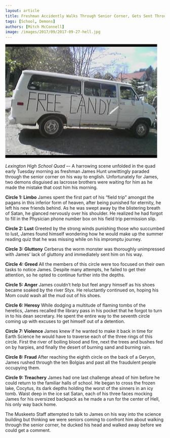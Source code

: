 ```yaml
---
layout: article
title: Freshman Accidently Walks Through Senior Corner, Gets Sent Through Dante's Nine Circles of Hell
tags: [School, Demons]
authors: [Mitch McConnell]
image: /images/2017/09/2017-09-27-hell.jpg
---
```

![Unmarked White Van Offers Kids Free Candy.](/images/2017/09/2017-09-22-candy-van.jpg)

*Lexington High School Quad* –- A harrowing scene unfolded in the quad early Tuesday morning as freshman James Hunt unwittingly paraded through the senior corner on his way to english. Unfortunately for James, two demons disguised as lacrosse brothers were waiting for him as he made the mistake that cost him his morning.

**Circle 1: Limbo**
James spent the first part of his “field trip” amongst the pagans in this inferior form of heaven, after being punished for eternity, he left his new friends behind. As he was swept away by the blistering breath of Satan, he glanced nervously over his shoulder. He realized he had forgot to fill in the Physician phone number box on his field trip permission slip.

**Circle 2: Lust**
Greeted by the strong winds punishing those who succumbed to lust, James found himself wondering how he would make up the summer reading quiz that he was missing while on his impromptu journey.

**Circle 3: Gluttony**
Cerberus the worm monster was thoroughly unimpressed with James’ lack of gluttony and immediately sent him on his way.

**Circle 4: Greed**
All the members of this circle were too focused on their own tasks to notice James. Despite many attempts, he failed to get their attention, so he opted to continue further into the depths.

**Circle 5: Anger**
James couldn’t help but feel angry himself as his shoes became soaked by the river Styx. He reluctantly continued on, hoping his Mom could wash all the mud out of his shoes.

**Circle 6: Heresy**
While dodging a multitude of flaming tombs of the heretics, James recalled the library pass in his pocket that he forgot to turn in to his dean secretary. He spent the entire way to the seventh circle coming up with excuses to get himself out of a detention.

**Circle 7: Violence**
James knew if he wanted to make it back in time for Earth Science he would have to traverse each of the three rings of this circle. First the river of boiling blood and fire, next the trees and bushes fed on by harpies, and finally the desert of burning sand and burning rain.

**Circle 8: Fraud**
After reaching the eighth circle on the back of a Geryon, James rushed through the ten Bolgias and past all the fraudulent people occupying them.

**Circle 9: Treachery**
James had one last challenge ahead of him before he could return to the familiar halls of school. He began to cross the frozen lake, Cocytus, its dark depths holding the worst of the sinners in an icy tomb. Waist deep in the ice sat Satan, each of his three faces mocking James for his oversized backpack as he made a run for the center of Hell, his only way back home.

The Muskeeto Staff attempted to talk to James on his way into the science building but thinking we were seniors coming to confront him about walking through the senior corner, he ducked his head and walked away before we could get a comment.
